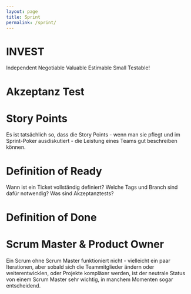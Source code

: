 ```yaml
---
layout: page
title: Sprint
permalink: /sprint/
---
```


# INVEST
Independent
Negotiable
Valuable
Estimable
Small
Testable!

# Akzeptanz Test

# Story Points
Es ist tatsächlich so, dass die Story Points - wenn man sie pflegt und im Sprint-Poker ausdiskutiert -
die Leistung eines Teams gut beschreiben können. 

# Definition of Ready
Wann ist ein Ticket vollständig definiert? Welche Tags und Branch sind dafür notwendig? Was sind Akzeptanztests?

# Definition of Done

# Scrum Master & Product Owner
Ein Scrum ohne Scrum Master funktioniert nicht - vielleicht ein paar Iterationen, aber sobald sich die Teammitglieder 
ändern oder weiterentwicklen, oder Projekte kompläxer werden, ist der neutrale Status von einem Scrum Master
sehr wichtig, in manchem Momenten sogar entscheidend.